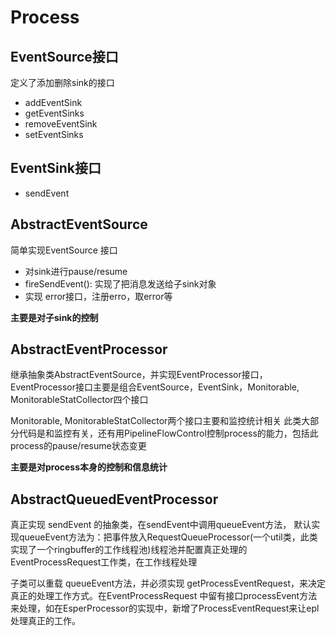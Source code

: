 # Process

## EventSource接口
定义了添加删除sink的接口
* addEventSink
* getEventSinks
* removeEventSink
* setEventSinks

## EventSink接口
* sendEvent

## AbstractEventSource

简单实现EventSource 接口
* 对sink进行pause/resume 
* fireSendEvent(): 实现了把消息发送给子sink对象
* 实现 error接口，注册erro，取error等

**主要是对子sink的控制**

## AbstractEventProcessor

继承抽象类AbstractEventSource，并实现EventProcessor接口，
EventProcessor接口主要是组合EventSource，EventSink，Monitorable, MonitorableStatCollector四个接口

Monitorable, MonitorableStatCollector两个接口主要和监控统计相关
此类大部分代码是和监控有关，还有用PipelineFlowControl控制process的能力，包括此process的pause/resume状态变更

**主要是对process本身的控制和信息统计**

## AbstractQueuedEventProcessor
真正实现 sendEvent 的抽象类，在sendEvent中调用queueEvent方法， 默认实现queueEvent方法为：把事件放入RequestQueueProcessor(一个util类，此类实现了一个ringbuffer的工作线程池)线程池并配置真正处理的EventProcessRequest工作类，在工作线程处理

子类可以重载 queueEvent方法，并必须实现 getProcessEventRequest，来决定真正的处理工作方式。在EventProcessRequest 中留有接口processEvent方法来处理，如在EsperProcessor的实现中，新增了ProcessEventRequest来让epl处理真正的工作。

